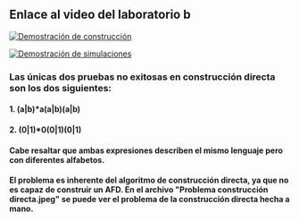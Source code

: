 ## Enlace al video del laboratorio b

[![Demostración de construcción](https://youtu.be/rp0O1JUzBJs)](https://youtu.be/rp0O1JUzBJs)

[![Demostración de simulaciones](https://youtu.be/iJr61WyvArw)](https://youtu.be/iJr61WyvArw)

### Las únicas dos pruebas no exitosas en construcción directa son los dos siguientes:
#### 1. (a|b)*a(a|b)(a|b)
#### 2. (0|1)*0(0|1)(0|1)

#### Cabe resaltar que ambas expresiones describen el mismo lenguaje pero con diferentes alfabetos.
#### El problema es inherente del algoritmo de construcción directa, ya que no es capaz de construir un AFD. En el archivo "Problema construcción directa.jpeg" se puede ver el problema de la construcción directa hecha a mano.